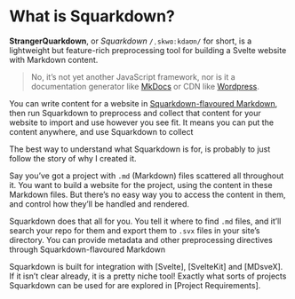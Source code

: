 # What is Squarkdown?
<!-- #SQUARK live!
| dest = docs/walkthrough/what-is-squarkdown
| desc = An introduction to Stranger Quarkdown
-->

**StrangerQuarkdown**, or *Squarkdown* `/ˌskwɑːkdaʊn/` for short, is a lightweight but feature-rich preprocessing tool for building a Svelte website with Markdown content.

> No, it’s not yet another JavaScript framework, nor is it a documentation generator like [MkDocs](https://www.mkdocs.org/) or CDN like [Wordpress](https://wordpress.com/).

You can write content for a website in [Squarkdown-flavoured Markdown](squarkdown-flavoured-markdown.md), then run Squarkdown to preprocess and collect that content for your website to import and use however you see fit. It means you can put the content anywhere, and use Squarkdown to collect

The best way to understand what Squarkdown is for, is probably to just follow the story of why I created it.

Say you’ve got a project with `.md` (Markdown) files scattered all throughout it. You want to build a website for the project, using the content in these Markdown files. But there’s no easy way you to access the content in them, and control how they’ll be handled and rendered.

Squarkdown does that all for you. You tell it where to find `.md` files, and it’ll search your repo for them and export them to `.svx` files in your site’s directory. You can provide metadata and other preprocessing directives through Squarkdown-flavoured Markdown

Squarkdown is built for integration with [Svelte], [SvelteKit] and [MDsveX]. If it isn’t clear already, it is a pretty niche tool! Exactly what sorts of projects Squarkdown can be used for are explored in [Project Requirements].
